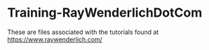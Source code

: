 # Training-RayWenderlichDotCom
These are files associated with the tutorials found at https://www.raywenderlich.com/
